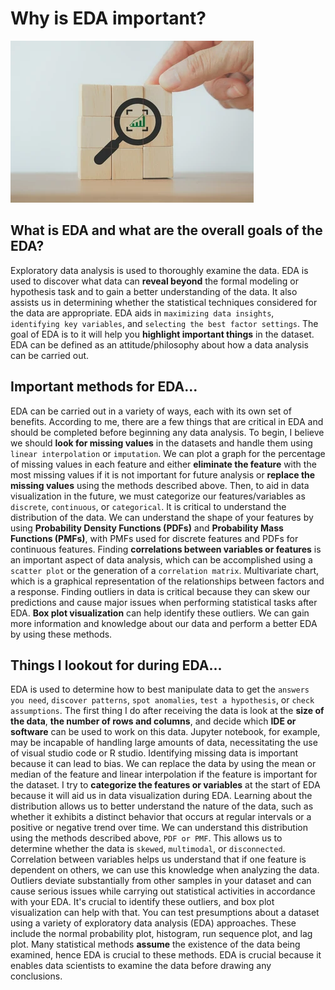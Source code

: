 # Why is EDA important?

![EDA](/docs/assets/img/EDA.png)

## What is EDA and what are the overall goals of the EDA?

Exploratory data analysis is used to thoroughly examine the data. EDA is used to discover what data can **reveal beyond** the formal modeling or hypothesis task 
and to gain a better understanding of the data. It also assists us in determining whether the statistical techniques considered for the data are appropriate. 
EDA aids in `maximizing data insights`, `identifying key variables`, and `selecting the best factor settings`. The goal of EDA is to it will help you **highlight important 
things** in the dataset. EDA can be defined as an attitude/philosophy about how a data analysis can be carried out.

## Important methods for EDA...

EDA can be carried out in a variety of ways, each with its own set of benefits. According to me, there are a few things that are critical in EDA and should be
completed before beginning any data analysis. To begin, I believe we should **look for missing values** in the datasets and handle them using `linear interpolation` or
`imputation`. We can plot a graph for the percentage of missing values in each feature and either **eliminate the feature** with the most missing values if it is not 
important for future analysis or **replace the missing values** using the methods described above. Then, to aid in data visualization in the future, we must categorize our 
features/variables as `discrete`, `continuous`, or `categorical`. It is critical to understand the distribution of the data. We can understand the shape of your features 
by using **Probability Density Functions (PDFs)** and **Probability Mass Functions (PMFs)**, with PMFs used for discrete features and PDFs for continuous features. 
Finding **correlations between variables or features** is an important aspect of data analysis, which can be accomplished using a `scatter plot` or the generation of a 
`correlation matrix`. Multivariate chart, which is a graphical representation of the relationships between factors and a response. Finding outliers in data is critical 
because they can skew our predictions and cause major issues when performing statistical tasks after EDA. **Box plot visualization** can help identify these outliers. 
We can gain more information and knowledge about our data and perform a better EDA by using these methods.

## Things I lookout for during EDA...

EDA is used to determine how to best manipulate data to get the `answers you need`, `discover patterns`, `spot anomalies`, `test a hypothesis`, or `check assumptions`. The 
first thing I do after receiving the data is look at the **size of the data**, **the number of rows and columns**, and decide which **IDE or software** can be used 
to work on this data. Jupyter notebook, for example, may be incapable of handling large amounts of data, necessitating the use of visual studio code or R studio. Identifying 
missing data is important because it can lead to bias. We can replace the data by using the mean or median of the feature and linear interpolation if the feature is important 
for the dataset. I try to **categorize the features or variables** at the start of EDA because it will aid us in data visualization during EDA. Learning about the distribution 
allows us to better understand the nature of the data, such as whether it exhibits a distinct behavior that occurs at regular intervals or a positive or negative trend 
over time. We can understand this distribution using the methods described above, `PDF or PMF`. This allows us to determine whether the data is `skewed`, `multimodal`, or 
`disconnected`. Correlation between variables helps us understand that if one feature is dependent on others, we can use this knowledge when analyzing the data. Outliers 
deviate substantially from other samples in your dataset and can cause serious issues while carrying out statistical activities in accordance with your EDA. It's crucial 
to identify these outliers, and box plot visualization can help with that. You can test presumptions about a dataset using a variety of exploratory data analysis (EDA) 
approaches. These include the normal probability plot, histogram, run sequence plot, and lag plot. Many statistical methods **assume** the existence of the data being 
examined, hence EDA is crucial to these methods. EDA is crucial because it enables data scientists to examine the data before drawing any conclusions.
